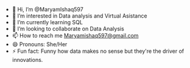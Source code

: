 - 👋 Hi, I’m @MaryamIshaq597
- 👀 I’m interested in Data analysis and Virtual Asistance
- 🌱 I’m currently learning SQL
- 💞️ I’m looking to collaborate on Data Analysis 
- 📫 How to reach me Maryamishaq597@gmail.com
- 😄 Pronouns: She/Her
- ⚡ Fun fact: Funny how data makes no sense but they're the driver of innovations.

<!---
MaryamIshaq597/MaryamIshaq597 is a ✨ special ✨ repository because its `README.md` (this file) appears on your GitHub profile.
You can click the Preview link to take a look at your changes.
--->
